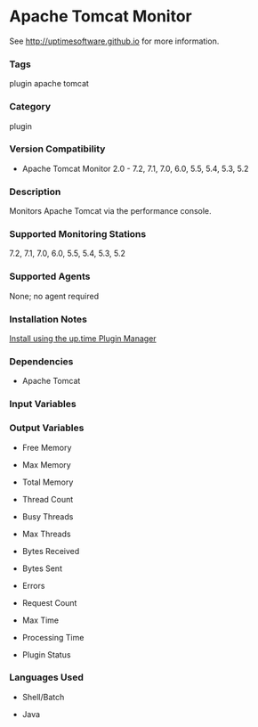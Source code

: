 # Apache Tomcat Monitor

See http://uptimesoftware.github.io for more information.

### Tags 
 plugin   apache   tomcat  

### Category

plugin

### Version Compatibility


  
* Apache Tomcat Monitor 2.0 - 7.2, 7.1, 7.0, 6.0, 5.5, 5.4, 5.3, 5.2
  


### Description
Monitors Apache Tomcat via the performance console.

### Supported Monitoring Stations

7.2, 7.1, 7.0, 6.0, 5.5, 5.4, 5.3, 5.2

### Supported Agents
None; no agent required

### Installation Notes
<p><a href="https://github.com/uptimesoftware/uptime-plugin-manager">Install using the up.time Plugin Manager</a></p>


### Dependencies
<ul>
<li>Apache Tomcat</li>
</ul>



### Input Variables


### Output Variables


* Free Memory

* Max Memory

* Total Memory

* Thread Count

* Busy Threads

* Max Threads

* Bytes Received

* Bytes Sent

* Errors

* Request Count

* Max Time

* Processing Time

* Plugin Status


### Languages Used

* Shell/Batch

* Java

